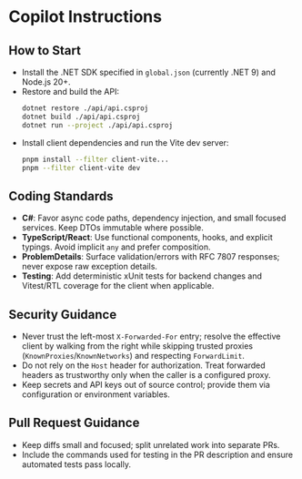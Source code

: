 # Copilot Instructions

## How to Start
- Install the .NET SDK specified in `global.json` (currently .NET 9) and Node.js 20+.
- Restore and build the API:
  ```bash
  dotnet restore ./api/api.csproj
  dotnet build ./api/api.csproj
  dotnet run --project ./api/api.csproj
  ```
- Install client dependencies and run the Vite dev server:
  ```bash
  pnpm install --filter client-vite...
  pnpm --filter client-vite dev
  ```

## Coding Standards
- **C#**: Favor async code paths, dependency injection, and small focused services. Keep DTOs immutable where possible.
- **TypeScript/React**: Use functional components, hooks, and explicit typings. Avoid implicit `any` and prefer composition.
- **ProblemDetails**: Surface validation/errors with RFC 7807 responses; never expose raw exception details.
- **Testing**: Add deterministic xUnit tests for backend changes and Vitest/RTL coverage for the client when applicable.

## Security Guidance
- Never trust the left-most `X-Forwarded-For` entry; resolve the effective client by walking from the right while skipping trusted proxies (`KnownProxies`/`KnownNetworks`) and respecting `ForwardLimit`.
- Do not rely on the `Host` header for authorization. Treat forwarded headers as trustworthy only when the caller is a configured proxy.
- Keep secrets and API keys out of source control; provide them via configuration or environment variables.

## Pull Request Guidance
- Keep diffs small and focused; split unrelated work into separate PRs.
- Include the commands used for testing in the PR description and ensure automated tests pass locally.
